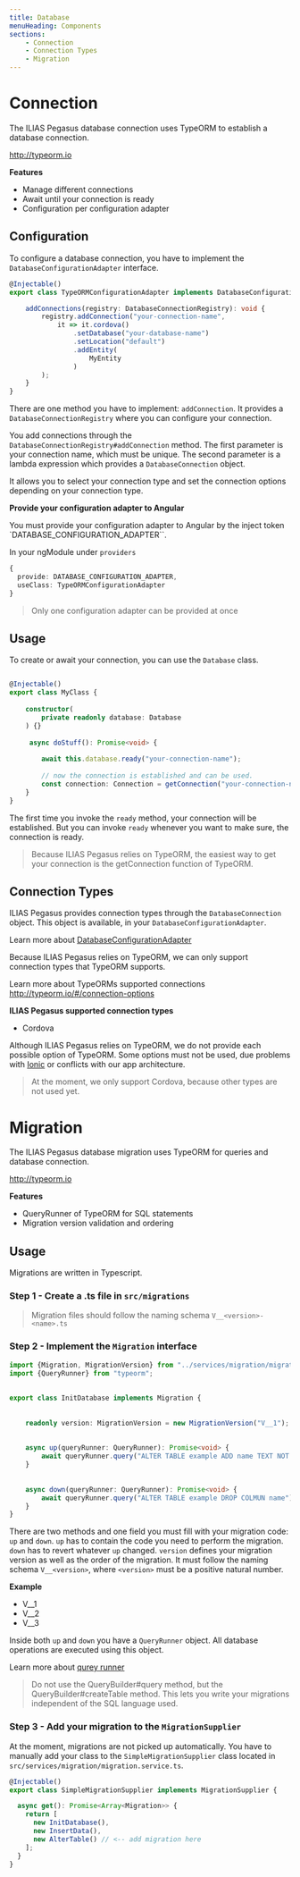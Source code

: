 ```yaml
---
title: Database
menuHeading: Components
sections:
    - Connection
    - Connection Types
    - Migration
---
```


# Connection

The ILIAS Pegasus database connection uses TypeORM to establish a database connection.

<http://typeorm.io>

**Features**

* Manage different connections
* Await until your connection is ready
* Configuration per configuration adapter

## Configuration

To configure a database connection, you have to implement the `DatabaseConfigurationAdapter` interface.

```typescript
@Injectable()
export class TypeORMConfigurationAdapter implements DatabaseConfigurationAdapter {

    addConnections(registry: DatabaseConnectionRegistry): void {
        registry.addConnection("your-connection-name",
            it => it.cordova()
                .setDatabase("your-database-name")
                .setLocation("default")
                .addEntity(
                    MyEntity
                )
        );
    }
}
```

There are one method you have to implement: `addConnection`. It provides a `DatabaseConnectionRegistry`
where you can configure your connection.

You add connections through the `DatabaseConnectionRegistry#addConnection` method.
The first parameter is your connection name, which must be unique. The second
parameter is a lambda expression which provides a `DatabaseConnection` object.

It allows you to select your connection type and set the connection options depending on your connection type.

**Provide your configuration adapter to Angular**

You must provide your configuration adapter to Angular by the inject token `DATABASE_CONFIGURATION_ADAPTER``.

In your ngModule under `providers`
```typescript
{
  provide: DATABASE_CONFIGURATION_ADAPTER,
  useClass: TypeORMConfigurationAdapter
}
```

> Only one configuration adapter can be provided at once

## Usage

To create or await your connection, you can use the `Database` class.

```typescript

@Injectable()
export class MyClass {
  
    constructor(
        private readonly database: Database
    ) {}
 
     async doStuff(): Promise<void> {
     
        await this.database.ready("your-connection-name");
        
        // now the connection is established and can be used.
        const connection: Connection = getConnection("your-connection-name");
    }
}
```

The first time you invoke the `ready` method, your connection will be established.
But you can invoke `ready` whenever you want to make sure, the connection is ready.

> Because ILIAS Pegasus relies on TypeORM, the easiest way to get your connection
> is the getConnection function of TypeORM.


## Connection Types

ILIAS Pegasus provides connection types through the `DatabaseConnection` object.
This object is available, in your `DatabaseConfigurationAdapter`.

Learn more about [DatabaseConfigurationAdapter](#configuration)

Because ILIAS Pegasus relies on TypeORM, we can only support connection types that
TypeORM supports.

Learn more about TypeORMs supported connections <http://typeorm.io/#/connection-options>

**ILIAS Pegasus supported connection types**

* Cordova

Although ILIAS Pegasus relies on TypeORM, we do not provide each possible option of TypeORM.
Some options must not be used, due problems with [Ionic](https://ionicframework.com/)
or conflicts with our app architecture.

> At the moment, we only support Cordova, because other types are not used yet.

# Migration

The ILIAS Pegasus database migration uses TypeORM for queries and database connection.

<http://typeorm.io>

**Features**

* QueryRunner of TypeORM for SQL statements
* Migration version validation and ordering

## Usage

Migrations are written in Typescript.

### Step 1 - Create a .ts file in `src/migrations`

> Migration files should follow the naming schema `V__<version>-<name>.ts`

### Step 2 - Implement the `Migration` interface

```typescript
import {Migration, MigrationVersion} from "../services/migration/migration.api";
import {QueryRunner} from "typeorm";
 
 
export class InitDatabase implements Migration {
 
 
    readonly version: MigrationVersion = new MigrationVersion("V__1");
 
 
    async up(queryRunner: QueryRunner): Promise<void> {
        await queryRunner.query("ALTER TABLE example ADD name TEXT NOT NULL");
    }
 
 
    async down(queryRunner: QueryRunner): Promise<void> {
        await queryRunner.query("ALTER TABLE example DROP COLMUN name");
    }
}
```

There are two methods and one field you must fill with your migration code: `up` and `down`. `up` has to contain
the code you need to perform the migration. `down` has to revert whatever `up` changed.
`version` defines your migration version as well as the order of the migration. It
must follow the naming schema `V__<version>`, where `<version>` must be a positive natural number.

**Example**
* V__1
* V__2
* V__3

Inside both `up` and `down` you have a `QueryRunner` object. All database operations are executed using this object.

Learn more about [qurey runner](http://typeorm.io/#/query-runner/)

> Do not use the QueryBuilder#query method, but the QueryBuilder#createTable method.
> This lets you write your migrations independent of the SQL language used.

### Step 3 - Add your migration to the `MigrationSupplier`

At the moment, migrations are not picked up automatically. You have to manually
add your class to the `SimpleMigrationSupplier` class located in `src/services/migration/migration.service.ts`.

```typescript
@Injectable()
export class SimpleMigrationSupplier implements MigrationSupplier {

  async get(): Promise<Array<Migration>> {
    return [
      new InitDatabase(),
      new InsertData(),
      new AlterTable() // <-- add migration here
    ];
  }
}
```
